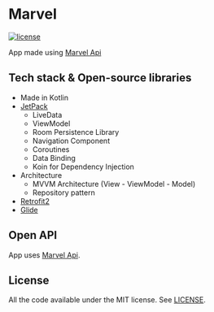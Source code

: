 # Marvel
[![license](https://img.shields.io/badge/License-MIT-red.svg)](https://opensource.org/licenses/MIT)

App made using [Marvel Api](https://developer.marvel.com)

## Tech stack & Open-source libraries
- Made in Kotlin
- [JetPack](https://developer.android.com/jetpack)
  - LiveData 
  - ViewModel
  - Room Persistence Library
  - Navigation Component
  - Coroutines
  - Data Binding
  - Koin for Dependency Injection
- Architecture
  - MVVM Architecture (View - ViewModel - Model)
  - Repository pattern
- [Retrofit2](https://github.com/square/retrofit)
- [Glide](https://github.com/bumptech/glide)

  
## Open API
  App uses [Marvel Api](https://developer.marvel.com).

## License
  All the code available under the MIT license. See [LICENSE](https://github.com/Prathamesh010/Marvel/blob/master/LICENSE).
